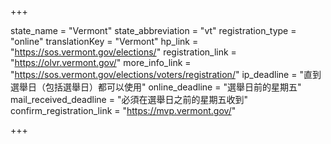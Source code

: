 +++

state_name = "Vermont"
state_abbreviation = "vt"
registration_type = "online"
translationKey = "Vermont"
hp_link = "https://sos.vermont.gov/elections/"
registration_link = "https://olvr.vermont.gov/"
more_info_link = "https://sos.vermont.gov/elections/voters/registration/"
ip_deadline = "直到選舉日（包括選舉日）都可以使用"
online_deadline = "選舉日前的星期五"
mail_received_deadline = "必須在選舉日之前的星期五收到"
confirm_registration_link = "https://mvp.vermont.gov/"

+++